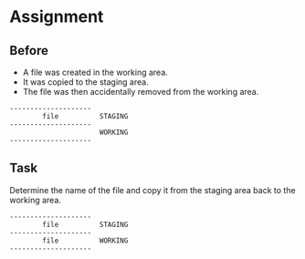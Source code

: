 # Assignment

## Before

* A file was created in the working area.
* It was copied to the staging area.
* The file was then accidentally removed from the working area.

```text
--------------------
        file          STAGING
--------------------
                      WORKING
--------------------
```

## Task

Determine the name of the file and copy it from the staging
area back to the working area.

```text
--------------------
        file          STAGING
--------------------
        file          WORKING
--------------------
```
